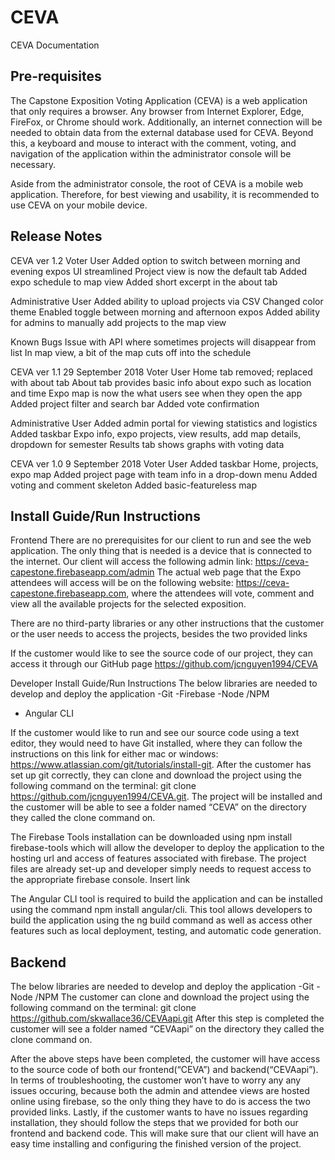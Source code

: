 # CEVA
CEVA Documentation

## Pre-requisites
The Capstone Exposition Voting Application (CEVA) is a web application that only requires a browser. Any browser from Internet Explorer, Edge, FireFox, or Chrome should work. Additionally, an internet connection will be needed to obtain data from the external database used for CEVA. Beyond this, a keyboard and mouse to interact with the comment, voting, and navigation of the application within the administrator console will be necessary.

Aside from the administrator console, the root of CEVA is a mobile web application. Therefore, for best viewing and usability, it is recommended to use CEVA on your mobile device.
## Release Notes
CEVA ver 1.2
Voter User
Added option to switch between morning and evening expos
UI streamlined
Project view is now the default tab
Added expo schedule to map view
Added short excerpt in the about tab

Administrative User
Added ability to upload projects via CSV
Changed color theme
Enabled toggle between morning and afternoon expos
Added ability for admins to manually add projects to the map view

Known Bugs
Issue with API where sometimes projects will disappear from list
In map view, a bit of the map cuts off into the schedule

CEVA ver 1.1
29 September 2018
Voter User
Home tab removed; replaced with about tab
About tab provides basic info about expo such as location and time
Expo map is now the what users see when they open the app
Added project filter and search bar
Added vote confirmation

Administrative User
Added admin portal for viewing statistics and logistics
Added taskbar 
Expo info, expo projects, view results, add map details, dropdown for semester
Results tab shows graphs with voting data

CEVA ver 1.0
9 September 2018
Voter User
Added taskbar
Home, projects, expo map
Added project page with team info in a drop-down menu
Added voting and comment skeleton
Added basic-featureless map
## Install Guide/Run Instructions
Frontend
There are no prerequisites for our client to run and see the web application. The only thing that is needed is a device that is connected to the internet. Our client will access the following admin link: https://ceva-capestone.firebaseapp.com/admin
The actual web page that the Expo attendees will access will be on the following website: https://ceva-capestone.firebaseapp.com, where the attendees will vote, comment and view all the available projects for the selected exposition.

There are no third-party libraries or any other instructions that the customer or the user needs to access the projects, besides the two provided links

If the customer would like to see the source code of our project, they can access it through our GitHub page https://github.com/jcnguyen1994/CEVA

Developer Install Guide/Run Instructions
The below libraries are needed to develop and deploy the application
-Git
-Firebase 
-Node /NPM
- Angular CLI

If the customer would like to run and see our source code using a text editor, they would need to have Git installed, where they can follow the instructions on this link for either mac or windows: https://www.atlassian.com/git/tutorials/install-git. After the customer has set up git correctly, they can clone and download the project using the following command on the terminal:
git clone https://github.com/jcnguyen1994/CEVA.git.
The project will be installed and the customer will be able to see a folder named “CEVA” on the directory they called the clone command on.

The Firebase Tools installation can be downloaded using npm install firebase-tools which will allow the developer to deploy the application to the hosting url and access of features associated with firebase. The project files are already set-up and developer simply needs to request access to the appropriate firebase console. Insert link

The Angular CLI tool is required to build the application and can be installed using the command npm install angular/cli. This tool allows developers to build the application using the ng build command as well as access other features such as local deployment, testing, and automatic code generation.

## Backend
The below libraries are needed to develop and deploy the application
-Git
-Node /NPM
The customer can clone and download the project using the following command on the terminal:
git clone https://github.com/skwallace36/CEVAapi.git
After this step is completed the customer will see a folder named “CEVAapi” on the directory they called the clone command on.


After the above steps have been completed, the customer will have access to the source code of both our frontend(“CEVA”) and backend(“CEVAapi”). In terms of troubleshooting, the customer won’t have to worry any any issues occuring, because both the admin and attendee views are hosted online using firebase, so the only thing they have to do is access the two provided links. Lastly, if the customer wants to have no issues regarding installation, they should follow the steps that we provided for both our frontend and backend code. This will make sure that our client will have an easy time installing and configuring the finished version of the project.


